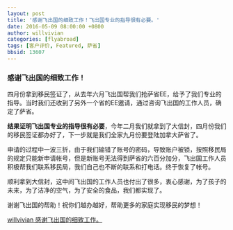 ```yaml
---
layout: post
title: '感谢飞出国的细致工作！飞出国专业的指导很有必要。'
date: 2016-05-09 08:00:00 +0800
author: willvivian
categories: [flyabroad]
tags: [客户评价, Featured, 萨省]
bbsid: 13607
---
```


### 感谢飞出国的细致工作！

四月份拿到移民签证了，从去年六月飞出国帮我们抢萨省EE，给予了我们专业的指导。当时我们还收到了另外一个省的EE邀请，通过咨询飞出国的工作人员，确定了萨省。

**结果证明飞出国专业的指导很有必要**，今年二月我们就拿到了大信封，四月份我们的移民签证都办好了，下一步就是我们全家九月份要登陆加拿大萨省了。

申请的过程中一波三折，由于我们输错了账号的密码，导致账户被锁，按照移民局的规定只能新申请帐号，但是新账号无法得到萨省的六百分加分，飞出国工作人员积极帮我们联系移民局，我们自己也不断的联系和打电话。终于恢复了帐号。

顺利拿到大信封，这中间飞出国的工作人员也付出了很多，衷心感谢，为了孩子的未来，为了洁净的空气，为了安全的食品，我们都实现了。

谢谢飞出国的帮助！祝你们越办越好，帮助更多的家庭实现移民的梦想！

[willvivian 感谢飞出国的细致工作。](https://bbs.fcgvisa.com/t/topic/13607)
